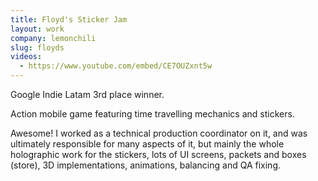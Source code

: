 ```yaml
---
title: Floyd's Sticker Jam
layout: work
company: lemonchili
slug: floyds
videos: 
  - https://www.youtube.com/embed/CE7OUZxnt5w
---
```


Google Indie Latam 3rd place winner.

Action mobile game featuring time travelling mechanics and stickers. 

Awesome! I worked as a technical production coordinator on it, and was ultimately responsible for many aspects of it, but mainly the whole holographic work for the stickers, lots of UI screens, packets and boxes (store), 3D implementations, animations, balancing and QA fixing.